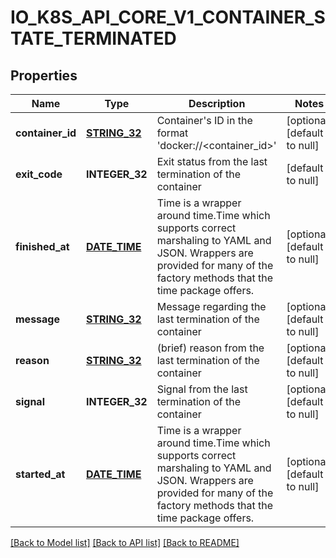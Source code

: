 # IO_K8S_API_CORE_V1_CONTAINER_STATE_TERMINATED

## Properties
Name | Type | Description | Notes
------------ | ------------- | ------------- | -------------
**container_id** | [**STRING_32**](STRING_32.md) | Container&#39;s ID in the format &#39;docker://&lt;container_id&gt;&#39; | [optional] [default to null]
**exit_code** | **INTEGER_32** | Exit status from the last termination of the container | [default to null]
**finished_at** | [**DATE_TIME**](DATE_TIME.md) | Time is a wrapper around time.Time which supports correct marshaling to YAML and JSON.  Wrappers are provided for many of the factory methods that the time package offers. | [optional] [default to null]
**message** | [**STRING_32**](STRING_32.md) | Message regarding the last termination of the container | [optional] [default to null]
**reason** | [**STRING_32**](STRING_32.md) | (brief) reason from the last termination of the container | [optional] [default to null]
**signal** | **INTEGER_32** | Signal from the last termination of the container | [optional] [default to null]
**started_at** | [**DATE_TIME**](DATE_TIME.md) | Time is a wrapper around time.Time which supports correct marshaling to YAML and JSON.  Wrappers are provided for many of the factory methods that the time package offers. | [optional] [default to null]

[[Back to Model list]](../README.md#documentation-for-models) [[Back to API list]](../README.md#documentation-for-api-endpoints) [[Back to README]](../README.md)


